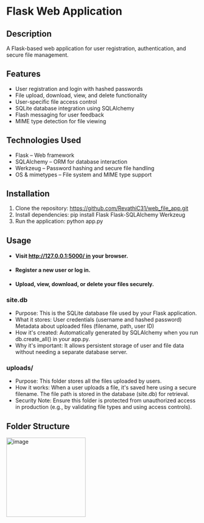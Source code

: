 # Flask Web Application
## Description
A Flask-based web application for user registration, authentication, and secure file management.
## Features
* User registration and login with hashed passwords
* File upload, download, view, and delete functionality
* User-specific file access control
* SQLite database integration using SQLAlchemy
* Flash messaging for user feedback
* MIME type detection for file viewing
## Technologies Used
* Flask – Web framework
* SQLAlchemy – ORM for database interaction
* Werkzeug – Password hashing and secure file handling
* OS & mimetypes – File system and MIME type support
## Installation
1. Clone the repository: https://github.com/RevathiC31/web_file_app.git
2. Install dependencies: pip install Flask Flask-SQLAlchemy Werkzeug
3. Run the application: python app.py
## Usage
* #### Visit http://127.0.0.1:5000/ in your browser.
* #### Register a new user or log in.
* #### Upload, view, download, or delete your files securely.
### site.db
* Purpose: This is the SQLite database file used by your Flask application.
* What it stores:
  User credentials (username and hashed password)
  Metadata about uploaded files (filename, path, user ID)
* How it's created: Automatically generated by SQLAlchemy when you run db.create_all() in your app.py.
* Why it's important: It allows persistent storage of user and file data without needing a separate database server.
### uploads/
* Purpose: This folder stores all the files uploaded by users.
* How it works:
  When a user uploads a file, it's saved here using a secure filename.
  The file path is stored in the database (site.db) for retrieval.
* Security Note: Ensure this folder is protected from unauthorized access in production (e.g., by validating file types and using access controls).
## Folder Structure
<img width="208" alt="image" src="https://github.com/user-attachments/assets/955c900e-1822-432e-b968-64e250834333" />


